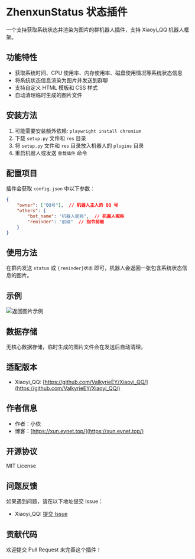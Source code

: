 # ZhenxunStatus 状态插件

一个支持获取系统状态并渲染为图片的群机器人插件，支持 Xiaoyi_QQ 机器人框架。

## 功能特性

- 获取系统时间、CPU 使用率、内存使用率、磁盘使用情况等系统状态信息
- 将系统状态信息渲染为图片并发送到群聊
- 支持自定义 HTML 模板和 CSS 样式
- 自动清理临时生成的图片文件

## 安装方法
1. 可能需要安装额外依赖: `playwright install chromium`
2. 下载 `setup.py` 文件和 `res` 目录
3. 将 `setup.py` 文件和 `res` 目录放入机器人的 `plugins` 目录
4. 重启机器人或发送 `重载插件` 命令

## 配置项目

插件会获取 `config.json` 中以下参数：

```json
{
    "owner": ["QQ号"],  // 机器人主人的 QQ 号
    "others": {
        "bot_name": "机器人昵称",  // 机器人昵称
        "reminder": "前缀"  // 指令前缀
    }
}
```

## 使用方法

在群内发送 `status` 或 `{reminder}状态` 即可，机器人会返回一张包含系统状态信息的图片。
## 示例
![返回图片示例](https://img.picui.cn/free/2025/06/14/684d5ea9d9026.png)

## 数据存储

无核心数据存储，临时生成的图片文件会在发送后自动清理。

## 适配版本

- Xiaoyi_QQ: [https://github.com/ValkyrieEY/Xiaoyi_QQ/](https://github.com/ValkyrieEY/Xiaoyi_QQ/)

## 作者信息

- 作者：小依
- 博客：[https://xun.eynet.top/](https://xun.eynet.top/)

## 开源协议

MIT License

## 问题反馈

如果遇到问题，请在以下地址提交 Issue：
- Xiaoyi_QQ: [提交 Issue](https://github.com/ValkyrieEY/Xiaoyi_QQ/issues)

## 贡献代码

欢迎提交 Pull Request 来完善这个插件！
